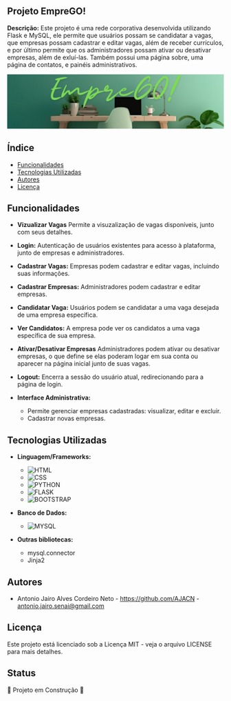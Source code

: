 ## Projeto EmpreGO!

**Descrição:** 
Este projeto é uma rede corporativa desenvolvida utilizando Flask e MySQL, ele permite que usuários possam se candidatar a vagas, que empresas possam cadastrar e editar vagas, além de receber currículos, e por último permite que os administradores possam ativar ou desativar empresas, além de exluí-las. Também possui uma página sobre, uma página de contatos, e painéis administrativos.

![imagem de capa](./static/assets/emprego.png)

## Índice
- [Funcionalidades](#funcionalidades)
- [Tecnologias Utilizadas](#tecnologias-utilizadas)
- [Autores](#autores)
- [Licença](#licença)

## Funcionalidades
- **Vizualizar Vagas** Permite a visuzalização de vagas disponíveis, junto com seus detalhes.

- **Login:** Autenticação de usuários existentes para acesso à plataforma, junto de empresas e administradores.

- **Cadastrar Vagas:** Empresas podem cadastrar e editar vagas, incluindo suas informações.

- **Cadastrar Empresas:** Administradores podem cadastrar e editar empresas.

- **Candidatar Vaga:** Usuários podem se candidatar a uma vaga desejada de uma empresa específica.

- **Ver Candidatos:** A empresa pode ver os candidatos a uma vaga específica de sua empresa.

- **Ativar/Desativar Empresas** Administradores podem ativar ou desativar empresas, o que define se elas poderam logar em sua conta ou aparecer na página inicial junto de suas vagas.

- **Logout:** Encerra a sessão do usuário atual, redirecionando para a página de login.

- **Interface Administrativa:** 
    - Permite gerenciar empresas cadastradas: visualizar, editar e excluir.
    - Cadastrar novas empresas.

## Tecnologias Utilizadas
- **Linguagem/Frameworks:**
    - ![HTML](https://img.shields.io/badge/HTML5-E34F26?style=for-the-badge&logo=html5&logoColor=white)
    - ![CSS](https://img.shields.io/badge/CSS3-1572B6?style=for-the-badge&logo=css3&logoColor=white)
    - ![PYTHON](https://img.shields.io/badge/Python-FFD43B?style=for-the-badge&logo=python&logoColor=blue)
    - ![FLASK](https://img.shields.io/badge/Flask-000000?style=for-the-badge&logo=flask&logoColor=white)
    - ![BOOTSTRAP](https://img.shields.io/badge/Bootstrap-563D7C?style=for-the-badge&logo=bootstrap&logoColor=white)

- **Banco de Dados:**
    - ![MYSQL](https://img.shields.io/badge/MySQL-005C84?style=for-the-badge&logo=mysql&logoColor=white)

- **Outras bibliotecas:**
    - mysql.connector
    - Jinja2

## Autores
- Antonio Jairo Alves Cordeiro Neto - https://github.com/AJACN - antonio.jairo.senai@gmail.com

## Licença
Este projeto está licenciado sob a Licença MIT - veja o arquivo LICENSE para mais detalhes. 

## Status
🚧 Projeto em Construção 🚧